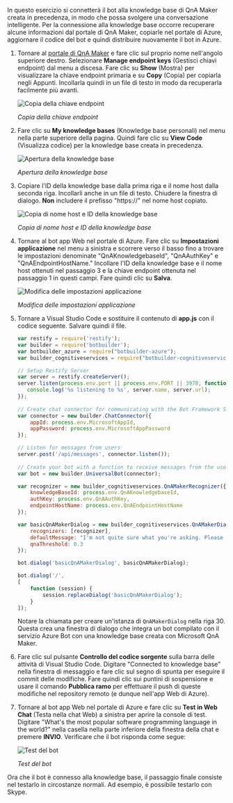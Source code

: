 In questo esercizio si connetterà il bot alla knowledge base di QnA Maker creata in precedenza, in modo che possa svolgere una conversazione intelligente. Per la connessione alla knowledge base occorre recuperare alcune informazioni dal portale di QnA Maker, copiarle nel portale di Azure, aggiornare il codice del bot e quindi distribuire nuovamente il bot in Azure.

1. Tornare al [portale di QnA Maker](https://www.qnamaker.ai/) e fare clic sul proprio nome nell'angolo superiore destro. Selezionare **Manage endpoint keys** (Gestisci chiavi endpoint) dal menu a discesa. Fare clic su **Show** (Mostra) per visualizzare la chiave endpoint primaria e su **Copy** (Copia) per copiarla negli Appunti. Incollarla quindi in un file di testo in modo da recuperarla facilmente più avanti.

    ![Copia della chiave endpoint](../images/copy-primary-key.png)
    
    _Copia della chiave endpoint_ 

1. Fare clic su **My knowledge bases** (Knowledge base personali) nel menu nella parte superiore della pagina. Quindi fare clic su **View Code** (Visualizza codice) per la knowledge base creata in precedenza.

    ![Apertura della knowledge base](../images/open-knowledge-base.png)

    _Apertura della knowledge base_

1. Copiare l'ID della knowledge base dalla prima riga e il nome host dalla seconda riga. Incollarli anche in un file di testo. Chiudere la finestra di dialogo. **Non** includere il prefisso "https://" nel nome host copiato.

    ![Copia di nome host e ID della knowledge base](../images/copy-endpoint-info.png)
    
    _Copia di nome host e ID della knowledge base_  

1. Tornare al bot app Web nel portale di Azure. Fare clic su **Impostazioni applicazione** nel menu a sinistra e scorrere verso il basso fino a trovare le impostazioni denominate "QnAKnowledgebaseId", "QnAAuthKey" e "QnAEndpointHostName." Incollare l'ID della knowledge base e il nome host ottenuti nel passaggio 3 e la chiave endpoint ottenuta nel passaggio 1 in questi campi. Fare quindi clic su **Salva**.

    ![Modifica delle impostazioni applicazione](../images/enter-app-settings.png)

    _Modifica delle impostazioni applicazione_ 
 
1. Tornare a Visual Studio Code e sostituire il contenuto di **app.js** con il codice seguente. Salvare quindi il file.

    ```JavaScript
    var restify = require('restify');
    var builder = require('botbuilder');
    var botbuilder_azure = require("botbuilder-azure");
    var builder_cognitiveservices = require("botbuilder-cognitiveservices");
    
    // Setup Restify Server
    var server = restify.createServer();
    server.listen(process.env.port || process.env.PORT || 3978, function () {
       console.log('%s listening to %s', server.name, server.url); 
    });
      
    // Create chat connector for communicating with the Bot Framework Service
    var connector = new builder.ChatConnector({
        appId: process.env.MicrosoftAppId,
        appPassword: process.env.MicrosoftAppPassword     
    });
    
    // Listen for messages from users 
    server.post('/api/messages', connector.listen());
     
    // Create your bot with a function to receive messages from the user
    var bot = new builder.UniversalBot(connector);
    
    var recognizer = new builder_cognitiveservices.QnAMakerRecognizer({
        knowledgeBaseId: process.env.QnAKnowledgebaseId, 
        authKey: process.env.QnAAuthKey,
        endpointHostName: process.env.QnAEndpointHostName
    });
    
    var basicQnAMakerDialog = new builder_cognitiveservices.QnAMakerDialog({
        recognizers: [recognizer],
        defaultMessage: "I'm not quite sure what you're asking. Please ask your question again.",
        qnaThreshold: 0.3
    });
    
    bot.dialog('basicQnAMakerDialog', basicQnAMakerDialog);
    
    bot.dialog('/',
    [
        function (session) {
            session.replaceDialog('basicQnAMakerDialog');
        }
    ]);
    ```

    Notare la chiamata per creare un'istanza di `QnAMakerDialog` nella riga 30. Questa crea una finestra di dialogo che integra un bot compilato con il servizio Azure Bot con una knowledge base creata con Microsoft QnA Maker.
 
1. Fare clic sul pulsante **Controllo del codice sorgente** sulla barra delle attività di Visual Studio Code. Digitare "Connected to knowledge base" nella finestra di messaggio e fare clic sul segno di spunta per eseguire il commit delle modifiche. Fare quindi clic sui puntini di sospensione e usare il comando **Pubblica ramo** per effettuare il push di queste modifiche nel repository remoto (e dunque nell'app Web di Azure).

1. Tornare al bot app Web nel portale di Azure e fare clic su **Test in Web Chat** (Testa nella chat Web) a sinistra per aprire la console di test. Digitare "What's the most popular software programming language in the world?" nella casella nella parte inferiore della finestra della chat e premere **INVIO**. Verificare che il bot risponda come segue:

    ![Test del bot](../images/portal-testing-chat.png)

    _Test del bot_

Ora che il bot è connesso alla knowledge base, il passaggio finale consiste nel testarlo in circostanze normali. Ad esempio, è possibile testarlo con Skype.